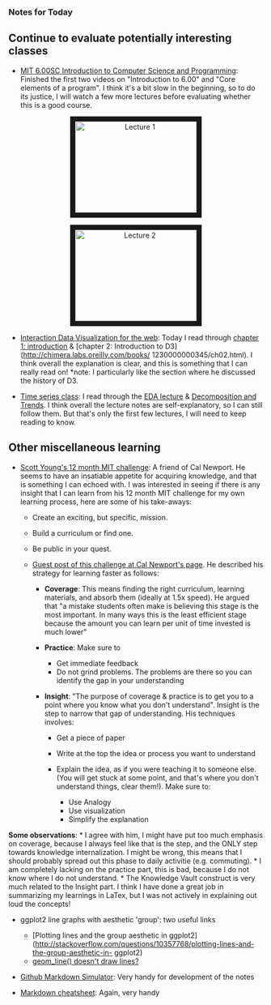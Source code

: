 ### Notes for Today

## Continue to evaluate potentially interesting classes

* [MIT 6.00SC Introduction to Computer Science and Programming](http://ocw.mit.edu/courses/electrical-engineering-and-computer-science/6-00sc-introduction-to-computer-science-and-programming-spring-2011/unit-1/lecture-2-core-elements-of-a-program/): Finished the first two videos on "Introduction to 6.00" and "Core elements of a program". I think it's a bit slow in the beginning, so to do its justice, I will watch a few more lectures before evaluating whether this is a good course.

<p align="center"><a href="http://www.youtube.com/watch?feature=player_embedded&v=bX3jvD7XFPs
  " target="_blank"><img src="http://img.youtube.com/vi/bX3jvD7XFPs/0.jpg" 
    alt="Lecture 1" width="240" height="180" border="10" align="middle" /></a></p>

<p align="center"><a href="http://www.youtube.com/watch?feature=player_embedded&v=SLvTCHhu5SE
" target="_blank"><img src="http://img.youtube.com/vi/SLvTCHhu5SE/0.jpg"
alt="Lecture 2" width="240" height="180" border="10" align="middle" /></a></p>

* [Interaction Data Visualization for the web](http://chimera.labs.oreilly.com/books/1230000000345/index.html): Today I read through [chapter 1:       introduction](http://chimera.labs.oreilly.com/books/1230000000345/ch01.html) & [chapter 2: Introduction to D3](http://chimera.labs.oreilly.com/books/  1230000000345/ch02.html). I think overall the explanation is clear, and this is something that I can really read on! *note: I particularly like the    section where he discussed the history of D3.

* [Time series class](http://stat565.cwick.co.nz/): I read through the [EDA lecture](http://stat565.cwick.co.nz/lectures/02-eda.pdf) & [Decomposition  and Trends](http://stat565.cwick.co.nz/lectures/03-trend.pdf). I think overall the lecture notes are self-explanatory, so I can still follow them. But that's only the first few lectures, I will need to keep reading to know.


## Other miscellaneous learning

* [Scott Young's 12 month MIT challenge](http://www.scotthyoung.com/blog/mit-challenge/): A friend of Cal Newport. He seems to have an insatiable appetite for acquiring knowledge, and that is something I can echoed with. I was interested in seeing if there is any insight that I can learn from his 12 month MIT challenge for my own learning process, here are some of his take-aways:
    
    * Create an exciting, but specific, mission.
    * Build a curriculum or find one.
    * Be public in your quest.
    
    * [Guest post of this challenge at Cal Newport's page](http://calnewport.com/blog/2012/10/26/mastering-linear-algebra-in-10-days-astounding-experiments-in-ultra-learning/). He described his strategy for learning faster as follows:
    
        * **Coverage**: This means finding the right curriculum, learning materials, and absorb them (ideally at 1.5x speed). He argued that "a mistake students often make is believing this stage is the most important. In many ways this is the least efficient stage because the amount you can learn per unit of time invested is much lower"
        
        * **Practice**: Make sure to
            * Get immediate feedback
            * Do not grind problems. The problems are there so you can identify the gap in your understanding 
        
        * **Insight**: "The purpose of coverage & practice is to get you to a point where you know what you don't understand". Insight is the step to narrow that gap of understanding. His techniques involves:

            * Get a piece of paper
            * Write at the top the idea or process you want to understand
            * Explain the idea, as if you were teaching it to someone else. (You will get stuck at some point, and that's where you don't understand things, clear them!). Make sure to:

                * Use Analogy
                * Use visualization
                * Simplify the explanation

**Some observations**:
    * I agree with him, I might have put too much emphasis on coverage, because I always feel like that is the step, and the ONLY step towards knowledge internalization. I might be wrong, this means that I should probably spread out this phase to daily activitie (e.g. commuting).
    * I am completely lacking on the practice part, this is bad, because I do not know where I do not understand.
    * The Knowledge Vault construct is very much related to the Insight part. I think I have done a great job in summarizing my learnings in LaTex, but I was not actively in explaining out loud the concepts!

* ggplot2 line graphs with aesthetic 'group': two useful links
    * [Plotting lines and the group aesthetic in ggplot2](http://stackoverflow.com/questions/10357768/plotting-lines-and-the-group-aesthetic-in-       ggplot2)
    * [geom_line() doesn't draw lines?](http://kohske.wordpress.com/2010/12/27/faq-geom_line-doesnt-draw-lines/)

* [Github Markdown Simulator](http://markable.in/editor/): Very handy for development of the notes

* [Markdown cheatsheet](https://github.com/adam-p/markdown-here/wiki/Markdown-Cheatsheet#lists): Again, very handy

